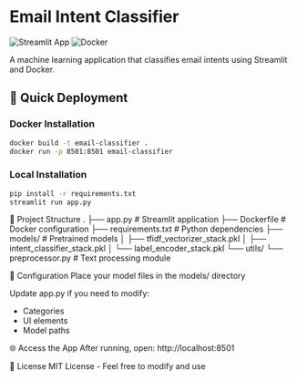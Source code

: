 
# Email Intent Classifier

![Streamlit App](https://img.shields.io/badge/Streamlit-FF4B4B?style=for-the-badge&logo=Streamlit&logoColor=white)
![Docker](https://img.shields.io/badge/Docker-2496ED?style=for-the-badge&logo=docker&logoColor=white)

A machine learning application that classifies email intents using Streamlit and Docker.

## 🚀 Quick Deployment

### Docker Installation
```bash
docker build -t email-classifier .
docker run -p 8501:8501 email-classifier
```

### Local Installation
```bash
pip install -r requirements.txt
streamlit run app.py
```

📂 Project Structure
.
├── app.py                # Streamlit application
├── Dockerfile            # Docker configuration
├── requirements.txt      # Python dependencies
├── models/               # Pretrained models
│   ├── tfidf_vectorizer_stack.pkl
│   ├── intent_classifier_stack.pkl
│   └── label_encoder_stack.pkl
└── utils/
    └── preprocessor.py   # Text processing module

🔧 Configuration
Place your model files in the models/ directory

Update app.py if you need to modify:

- Categories
- UI elements
- Model paths

🌐 Access the App
After running, open:
http://localhost:8501

📝 License
MIT License - Feel free to modify and use
